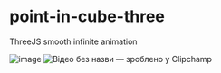 # point-in-cube-three
ThreeJS smooth infinite animation

![image](https://github.com/yura-kiv/point-in-cube-three/assets/94392546/9eeab45a-9b75-4a1d-b330-5a0b1facf61b)
![Відео без назви — зроблено у Clipchamp](https://github.com/yura-kiv/point-in-cube-three/assets/94392546/cd7c2501-2bd6-4fb2-9b47-811d732d5133)
